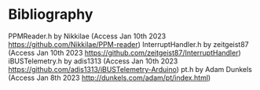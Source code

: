 



# Bibliography

PPMReader.h by Nikkilae (Access Jan 10th 2023 https://github.com/Nikkilae/PPM-reader)
InterruptHandler.h by zeitgeist87 (Access Jan 10th 2023 https://github.com/zeitgeist87/InterruptHandler)
iBUSTelemetry.h by adis1313 (Access Jan 10th 2023 https://github.com/adis1313/iBUSTelemetry-Arduino)
pt.h by Adam Dunkels (Access Jan 8th 2023 http://dunkels.com/adam/pt/index.html)